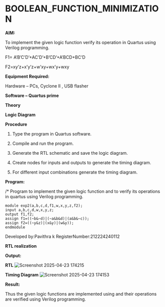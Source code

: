 # BOOLEAN_FUNCTION_MINIMIZATION

**AIM:**

To implement the given logic function verify its operation in Quartus using Verilog programming.

F1= A’B’C’D’+AC’D’+B’CD’+A’BCD+BC’D 

F2=xy’z+x’y’z+w’xy+wx’y+wxy

**Equipment Required:**

Hardware – PCs, Cyclone II , USB flasher

**Software – Quartus prime**

**Theory**

**Logic Diagram**

**Procedure**

1.	Type the program in Quartus software.

2.	Compile and run the program.

3.	Generate the RTL schematic and save the logic diagram.

4.	Create nodes for inputs and outputs to generate the timing diagram.

5.	For different input combinations generate the timing diagram.


**Program:**

/* Program to implement the given logic function and to verify its operations in quartus using Verilog programming. 
```
module exp2(a,b,c,d,f1,w,x,y,z,f2);
input a,b,c,d,w,x,y,z;
output f1,f2;
assign f1=((~b&~d)|(~a&b&d)|(a&b&~c));
assign f2=((~y&z)|(x&y)|(w&y));
endmodule
```

Developed by:Pavithra k   RegisterNumber:212224240112


**RTL realization**

**Output:**

**RTL**
![Screenshot 2025-04-23 174215](https://github.com/user-attachments/assets/f1e288c3-68f1-4fe6-8afe-75473fa5ade9)

**Timing Diagram**
![Screenshot 2025-04-23 174153](https://github.com/user-attachments/assets/705c860c-b0d9-47d0-a822-383709dced82)


**Result:**

Thus the given logic functions are implemented using and their operations are verified using Verilog programming.

